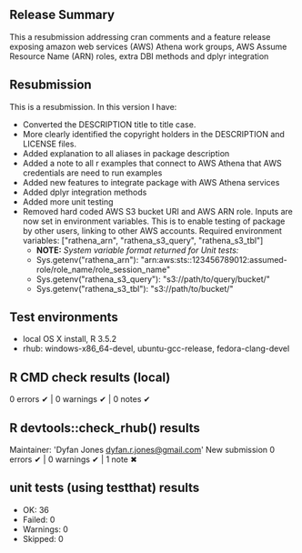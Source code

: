 ## Release Summary
This a resubmission addressing cran comments and a feature release exposing amazon web services (AWS) Athena work groups, AWS Assume Resource Name (ARN) roles, extra DBI methods and dplyr integration

## Resubmission
This is a resubmission. In this version I have:

* Converted the DESCRIPTION title to title case.
* More clearly identified the copyright holders in the DESCRIPTION
  and LICENSE files.
* Added explanation to all aliases in package description
* Added a note to all r examples that connect to AWS Athena that AWS credentials are need to run examples
* Added new features to integrate package with AWS Athena services
* Added dplyr integration methods
* Added more unit testing
* Removed hard coded AWS S3 bucket URI and AWS ARN role. Inputs are now set in environment variables. This is to enable testing of package by other users, linking to other AWS accounts. Required environment variables: ["rathena_arn", "rathena_s3_query", "rathena_s3_tbl"]
  * **NOTE:** *System variable format returned for Unit tests:*
  * Sys.getenv("rathena_arn"): "arn:aws:sts::123456789012:assumed-role/role_name/role_session_name"
  * Sys.getenv("rathena_s3_query"): "s3://path/to/query/bucket/"
  * Sys.getenv("rathena_s3_tbl"): "s3://path/to/bucket/"

## Test environments
* local OS X install, R 3.5.2
* rhub: windows-x86_64-devel, ubuntu-gcc-release, fedora-clang-devel

## R CMD check results (local)
0 errors ✔ | 0 warnings ✔ | 0 notes ✔

## R devtools::check_rhub() results
  Maintainer: 'Dyfan Jones <dyfan.r.jones@gmail.com>'
  New submission
0 errors ✔ | 0 warnings ✔ | 1 note ✖

## unit tests (using testthat) results
* OK:       36
* Failed:   0
* Warnings: 0
* Skipped:  0